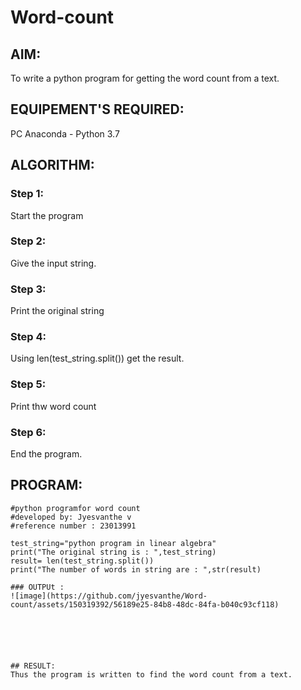 # Word-count
## AIM:
To write a python program for getting the word count from a text.
## EQUIPEMENT'S REQUIRED: 
PC
Anaconda - Python 3.7
## ALGORITHM: 
### Step 1:
Start the program
### Step 2: 
 Give the input string.
### Step 3: 
Print the original string
### Step 4:  
Using len(test_string.split()) get the result.
### Step 5: 
Print thw word count
### Step 6: 
End the program.
## PROGRAM:
```
#python programfor word count
#developed by: Jyesvanthe v
#reference number : 23013991

test_string="python program in linear algebra"
print("The original string is : ",test_string)
result= len(test_string.split())
print("The number of words in string are : ",str(result)

### OUTPUt :
![image](https://github.com/jyesvanthe/Word-count/assets/150319392/56189e25-84b8-48dc-84fa-b040c93cf118)






## RESULT:
Thus the program is written to find the word count from a text.
